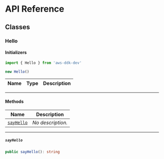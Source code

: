 # API Reference <a name="API Reference" id="api-reference"></a>



## Classes <a name="Classes" id="Classes"></a>

### Hello <a name="Hello" id="aws-ddk-dev.Hello"></a>

#### Initializers <a name="Initializers" id="aws-ddk-dev.Hello.Initializer"></a>

```typescript
import { Hello } from 'aws-ddk-dev'

new Hello()
```

| **Name** | **Type** | **Description** |
| --- | --- | --- |

---

#### Methods <a name="Methods" id="Methods"></a>

| **Name** | **Description** |
| --- | --- |
| <code><a href="#aws-ddk-dev.Hello.sayHello">sayHello</a></code> | *No description.* |

---

##### `sayHello` <a name="sayHello" id="aws-ddk-dev.Hello.sayHello"></a>

```typescript
public sayHello(): string
```





